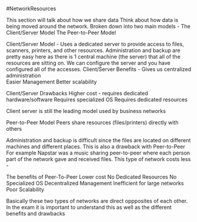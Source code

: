 #NetworkResources 

This section will talk about how we share data 
Think about how data is being moved around the network.
Broken down into two main models - 
The Client/Server Model
The Peer-to-Peer Model

Client/Server Model - Uses a dedicated server to provide access to files, scanners, printers, and other resources.
	Administration and backup are pretty easy here as there is 1 central machine (the server) that all of the resources are sitting on. 
	We can configure the server and you have configured all of the accesses. 
Client/Server Benefits - 
	Gives us centralized administration  
	Easier Management 
	Better scalability 

Client/Server Drawbacks 
	Higher cost - requires dedicated hardware/software 
	Requires specialized OS
	Requires dedicated resources 

Client server is still the leading model used by business networks


Peer-to-Peer Model 
	Peers share resources (files/printers) directly with others

Administration and backup is difficult since the files are located on different machines and different places.
This is also a drawback with Peer-to-Peer
For example Napstar was a music sharing peer-to-peer where each person part of the network gave and received files.
This type of network costs less - 

The benefits of Peer-To-Peer 
	Lower cost
	No Dedicated Resources
	No Specialized OS
	Decentralized Management 
	Inefficient for large networks 
	Poor Scalability 


Basically these two types of networks are direct oppposites of each other. In the exam it is important to understand this as well as the different benefits and drawbacks